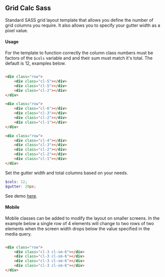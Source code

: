 ## Grid Calc Sass

Standard SASS grid layout template that allows you define the number of grid columns you require. It also allows you to specify your gutter width as a pixel value.

#### Usage

For the template to function correctly the column class numbers must be factors of the ``` $cols ```  variable and and their sum must match it's total. The default is 12, examples below.

``` html

<div class="row">
    <div class="cl-5"></div>
    <div class="cl-5"></div>
    <div class="cl-2"></div>
</div>

<div class="row">
    <div class="cl-6"></div>
    <div class="cl-3"></div>
    <div class="cl-2"></div>
    <div class="cl-1"></div>
</div>

<div class="row">
    <div class="cl-4"></div>
    <div class="cl-3"></div>
    <div class="cl-2"></div>
    <div class="cl-2"></div>
    <div class="cl-1"></div>
</div>

```
Set the gutter width and total columns based on your needs.

``` scss
$cols: 12;
$gutter: 20px;
```
See demo <a href="https://codepen.io/Rueb/pen/qyeVWZ">here</a>.

#### Mobile

Mobile classes can be added to modify the layout on smaller screens. In the example below a single row of 4 elements will change to two rows of two elements when the screen width drops below the value specified in the media query.

``` html

<div class="row">
    <div class="cl-3 cl-sm-6"></div>
    <div class="cl-3 cl-sm-6"></div>
    <div class="cl-3 cl-sm-6"></div>
    <div class="cl-3 cl-sm-6"></div>
</div>

```
